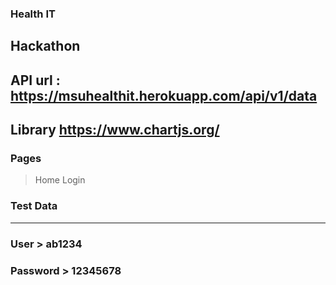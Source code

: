 ### Health IT

## Hackathon

## API url : https://msuhealthit.herokuapp.com/api/v1/data

## Library https://www.chartjs.org/

### Pages

> Home
> Login

### Test Data

---

### User > ab1234

### Password > 12345678
